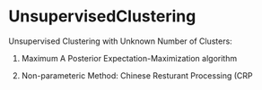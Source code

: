 # UnsupervisedClustering

Unsupervised Clustering with Unknown Number of Clusters:

1. Maximum A Posterior Expectation-Maximization algorithm

2. Non-parameteric Method: Chinese Resturant Processing (CRP
